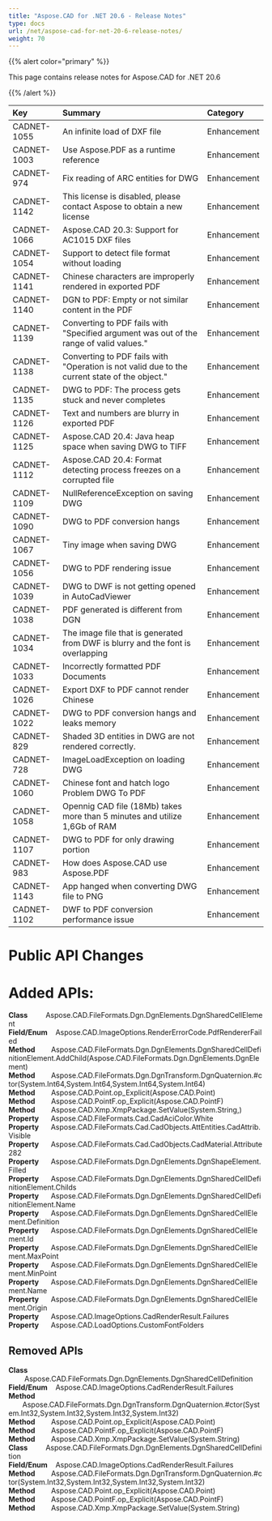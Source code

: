 ```yaml
---
title: "Aspose.CAD for .NET 20.6 - Release Notes"
type: docs
url: /net/aspose-cad-for-net-20-6-release-notes/
weight: 70
---
```


{{% alert color="primary" %}} 

This page contains release notes for Aspose.CAD for .NET 20.6

{{% /alert %}} 

|**Key**|**Summary**|**Category**|
| :- | :- | :- |
|CADNET-1055|An infinite load of DXF file|Enhancement|
|CADNET-1003|Use Aspose.PDF as a runtime reference|Enhancement|
|CADNET-974|Fix reading of ARC entities for DWG|Enhancement|
|CADNET-1142|This license is disabled, please contact Aspose to obtain a new license|Enhancement|
|CADNET-1066|Aspose.CAD 20.3: Support for AC1015 DXF files|Enhancement|
|CADNET-1054|Support to detect file format without loading|Enhancement|
|CADNET-1141|Chinese characters are improperly rendered in exported PDF|Enhancement|
|CADNET-1140|DGN to PDF: Empty or not similar content in the PDF |Enhancement|
|CADNET-1139|Converting to PDF fails with "Specified argument was out of the range of valid values."|Enhancement|
|CADNET-1138|Converting to PDF fails with "Operation is not valid due to the current state of the object."|Enhancement|
|CADNET-1135|DWG to PDF: The process gets stuck and never completes|Enhancement|
|CADNET-1126|Text and numbers are blurry in exported PDF|Enhancement|
|CADNET-1125|Aspose.CAD 20.4: Java heap space when saving DWG to TIFF|Enhancement|
|CADNET-1112|Aspose.CAD 20.4: Format detecting process freezes on a corrupted file|Enhancement|
|CADNET-1109|NullReferenceException on saving DWG|Enhancement|
|CADNET-1090|DWG to PDF conversion hangs|Enhancement|
|CADNET-1067|Tiny image when saving DWG|Enhancement|
|CADNET-1056|DWG to PDF rendering issue|Enhancement|
|CADNET-1039|DWG to DWF is not getting opened in AutoCadViewer|Enhancement|
|CADNET-1038|PDF generated is different from DGN|Enhancement|
|CADNET-1034|The image file that is generated from DWF is blurry and the font is overlapping |Enhancement|
|CADNET-1033|Incorrectly formatted PDF Documents|Enhancement|
|CADNET-1026|Export DXF to PDF cannot render Chinese|Enhancement|
|CADNET-1022|DWG to PDF conversion hangs and leaks memory|Enhancement|
|CADNET-829|Shaded 3D entities in DWG are not rendered correctly.|Enhancement|
|CADNET-728|ImageLoadException on loading DWG|Enhancement|
|CADNET-1060|Chinese font and hatch logo Problem DWG To PDF|Enhancement|
|CADNET-1058|Opennig CAD file (18Mb) takes more than 5 minutes and utilize 1,6Gb of RAM|Enhancement|
|CADNET-1107|DWG to PDF for only drawing portion|Enhancement|
|CADNET-983|How does Aspose.CAD use Aspose.PDF|Enhancement|
|CADNET-1143|App hanged when converting DWG file to PNG|Enhancement|
|CADNET-1102|DWF to PDF conversion performance issue|Enhancement|
# **Public API Changes**
# **Added APIs:**
**Class**         Aspose.CAD.FileFormats.Dgn.DgnElements.DgnSharedCellElement  
**Field/Enum**    Aspose.CAD.ImageOptions.RenderErrorCode.PdfRendererFailed  
**Method**        Aspose.CAD.FileFormats.Dgn.DgnElements.DgnSharedCellDefinitionElement.AddChild(Aspose.CAD.FileFormats.Dgn.DgnElements.DgnElement)  
**Method**        Aspose.CAD.FileFormats.Dgn.DgnTransform.DgnQuaternion.#ctor(System.Int64,System.Int64,System.Int64,System.Int64)  
**Method**        Aspose.CAD.Point.op_Explicit(Aspose.CAD.Point)     
**Method**        Aspose.CAD.PointF.op_Explicit(Aspose.CAD.PointF)     
**Method**        Aspose.CAD.Xmp.XmpPackage.SetValue(System.String,)  
**Property**      Aspose.CAD.FileFormats.Cad.CadAciColor.White  
**Property**      Aspose.CAD.FileFormats.Cad.CadObjects.AttEntities.CadAttrib.Visible  
**Property**      Aspose.CAD.FileFormats.Cad.CadObjects.CadMaterial.Attribute282  
**Property**      Aspose.CAD.FileFormats.Dgn.DgnElements.DgnShapeElement.Filled  
**Property**      Aspose.CAD.FileFormats.Dgn.DgnElements.DgnSharedCellDefinitionElement.Childs  
**Property**      Aspose.CAD.FileFormats.Dgn.DgnElements.DgnSharedCellDefinitionElement.Name  
**Property**      Aspose.CAD.FileFormats.Dgn.DgnElements.DgnSharedCellElement.Definition  
**Property**      Aspose.CAD.FileFormats.Dgn.DgnElements.DgnSharedCellElement.Id  
**Property**      Aspose.CAD.FileFormats.Dgn.DgnElements.DgnSharedCellElement.MaxPoint  
**Property**      Aspose.CAD.FileFormats.Dgn.DgnElements.DgnSharedCellElement.MinPoint  
**Property**      Aspose.CAD.FileFormats.Dgn.DgnElements.DgnSharedCellElement.Name  
**Property**      Aspose.CAD.FileFormats.Dgn.DgnElements.DgnSharedCellElement.Origin  
**Property**      Aspose.CAD.ImageOptions.CadRenderResult.Failures  
**Property**      Aspose.CAD.LoadOptions.CustomFontFolders  
## **Removed APIs**
**Class**         Aspose.CAD.FileFormats.Dgn.DgnElements.DgnSharedCellDefinition  
**Field/Enum**    Aspose.CAD.ImageOptions.CadRenderResult.Failures  
**Method**        Aspose.CAD.FileFormats.Dgn.DgnTransform.DgnQuaternion.#ctor(System.Int32,System.Int32,System.Int32,System.Int32)  
**Method**        Aspose.CAD.Point.op_Explicit(Aspose.CAD.Point)     
**Method**        Aspose.CAD.PointF.op_Explicit(Aspose.CAD.PointF)     
**Method**        Aspose.CAD.Xmp.XmpPackage.SetValue(System.String)  
**Class**         Aspose.CAD.FileFormats.Dgn.DgnElements.DgnSharedCellDefinition  
**Field/Enum**    Aspose.CAD.ImageOptions.CadRenderResult.Failures  
**Method**        Aspose.CAD.FileFormats.Dgn.DgnTransform.DgnQuaternion.#ctor(System.Int32,System.Int32,System.Int32,System.Int32)  
**Method**        Aspose.CAD.Point.op_Explicit(Aspose.CAD.Point)     
**Method**        Aspose.CAD.PointF.op_Explicit(Aspose.CAD.PointF)     
**Method**        Aspose.CAD.Xmp.XmpPackage.SetValue(System.String)  
